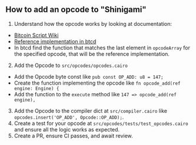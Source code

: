 ## How to add an opcode to "Shinigami"

1. Understand how the opcode works by looking at documentation:
  - [Bitcoin Script Wiki](https://en.bitcoin.it/wiki/Script)
  - [Reference implementation in btcd](https://github.com/btcsuite/btcd/blob/b161cd6a199b4e35acec66afc5aad221f05fe1e3/txscript/opcode.go#L312)
  - In btcd find the function that matches the last element in `opcodeArray` for the specified opcode, that will be the reference implementation.
2. Add the Opcode to `src/opcodes/opcodes.cairo`
  - Add the Opcode byte const like `pub const OP_ADD: u8 = 147;`
  - Create the function implementing the opcode like `fn opcode_add(ref engine: Engine) {`
  - Add the function to the `execute` method like `147 => opcode_add(ref engine),`
3. Add the Opcode to the compiler dict at `src/compiler.cairo` like `opcodes.insert('OP_ADD', Opcode::OP_ADD);`.
4. Create a test for your opcode at `src/opcodes/tests/test_opcodes.cairo` and ensure all the logic works as expected.
5. Create a PR, ensure CI passes, and await review.
